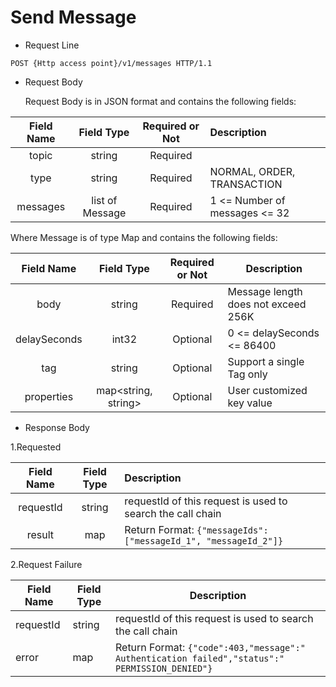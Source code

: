 # Send Message

- Request Line

```http
POST {Http access point}/v1/messages HTTP/1.1
```

- Request Body

  Request Body is in JSON format and contains the following fields:

|  Field Name    |    Field Type | Required or Not   | Description                       |
| :------: | :-------------: | :------: | :------------------------- |
|  topic   |     string      | Required |                            |
|   type   |     string      | Required | NORMAL, ORDER, TRANSACTION |
| messages | list of Message | Required | 1 <= Number of messages <= 32        |

  Where Message is of type Map and contains the following fields:

|    Field Name                          |      Field Type | Required or Not | Description       |
| :----------: | :-----------------: | :------: | -------------------------- |
|     body     |       string        | Required | Message length does not exceed 256K         |
| delaySeconds |        int32        | Optional | 0 <= delaySeconds <= 86400 |
|     tag      |       string        | Optional | Support a single Tag only                |
|  properties  | map<string, string> | Optional | User customized key value           |

- Response Body

1.Requested

|  Field Name   | Field Type | Description                                                        |
| :-------: | :------: | :---------------------------------------------------------- |
| requestId |  string  | requestId of this request is used to search the call chain                         |
|  result   |   map    | Return Format: `{"messageIds": ["messageId_1", "messageId_2"]}` |

2.Request Failure

| Field Name    | Field Type | Description                                                         |
| --------- | -------- | ------------------------------------------------------------ |
| requestId | string   | requestId of this request is used to search the call chain                          |
| error       | map    | Return Format: `{"code":403,"message":" Authentication failed","status":" PERMISSION_DENIED"}` |
